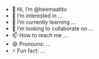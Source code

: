 - 👋 Hi, I’m @heemaatito
- 👀 I’m interested in ...
- 🌱 I’m currently learning ...
- 💞️ I’m looking to collaborate on ...
- 📫 How to reach me ...
- 😄 Pronouns: ...
- ⚡ Fun fact: ...

<!---
heemaatito/heemaatito is a ✨ special ✨ repository because its `README.md` (this file) appears on your GitHub profile.
You can click the Preview link to take a look at your changes.
--->
